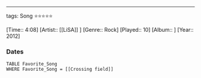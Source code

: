 ---
tags: Song ⭐⭐⭐⭐⭐ 

[Time:: 4:08]
[Artist:: [[LiSA]] ]
[Genre:: Rock]
[Played:: 10]
[Album:: ]
[Year:: 2012]
### Dates
````dataview
TABLE Favorite_Song
WHERE Favorite_Song = [[Crossing field]]
````